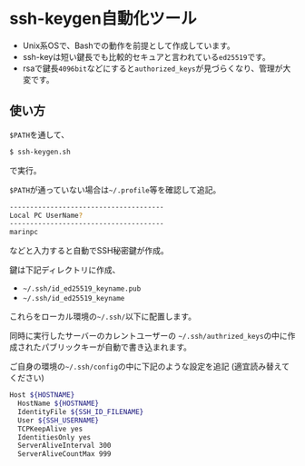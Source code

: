 # ssh-keygen自動化ツール

- Unix系OSで、Bashでの動作を前提として作成しています。
- ssh-keyは短い鍵長でも比較的セキュアと言われている`ed25519`です。
- rsaで鍵長`4096bit`などにすると`authorized_keys`が見づらくなり、管理が大変です。


## 使い方

`$PATH`を通して、

```bash
$ ssh-keygen.sh
```

で実行。

`$PATH`が通っていない場合は`~/.profile`等を確認して追記。


```bash
--------------------------------------
Local PC UserName?
--------------------------------------
marinpc
```
などと入力すると自動でSSH秘密鍵が作成。

鍵は下記ディレクトリに作成、

- `~/.ssh/id_ed25519_keyname.pub`
- `~/.ssh/id_ed25519_keyname`

これらをローカル環境の`~/.ssh/`以下に配置します。


同時に実行したサーバーのカレントユーザーの
`~/.ssh/authrized_keys`の中に作成されたパブリックキーが自動で書き込まれます。



ご自身の環境の`~/.ssh/config`の中に下記のような設定を追記
(適宜読み替えてください)

```bash
Host ${HOSTNAME}
  HostName ${HOSTNAME}
  IdentityFile ${SSH_ID_FILENAME}
  User ${SSH_USERNAME}
  TCPKeepAlive yes
  IdentitiesOnly yes
  ServerAliveInterval 300
  ServerAliveCountMax 999
```
